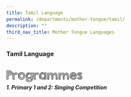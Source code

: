 ```yaml
---
title: Tamil Language
permalink: /departments/mother-tongue/tamil/
description: ""
third_nav_title: Mother Tongue Languages
---
```

### **Tamil Language**
<br>

<img align="left" style="width:40%" src="/images/programmes.png">

<br>

##### **1. Primary 1 and 2: Singing Competition**
